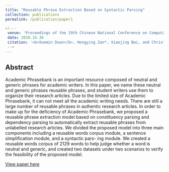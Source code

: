```yaml
---
title: "Reusable Phrase Extraction Based on Syntactic Parsing"
collection: publications
permalink: /publication/paper1

<!---
 venue: 'Proceedings of the 19th Chinese National Conference on Computational Linguistics' 
 date: 2020.10.30 
 citation: '<b>Xuemin Duan</b>, Hongying Zan*, Xiaojing Bai, and Christoph Zähner. <i>Proceedings of the 19th Chinese National Conference on Computational Linguistics</i>. <b>CCL 2020</b>.'
 -->
---
```


## Abstract
Academic Phrasebank is an important resource composed of neutral and generic phrases for academic writers. In this paper, we name these neutral and generic phrases reusable phrases, and student writers use them to organize their research articles. Due to the limited size of Academic Phrasebank, it can not meet all the academic writing needs. There are still a large number of reusable phrases in authentic research articles. In order to make up for the deficiency of Academic Phrasebank, we proposed a reusable phrase extraction model based on constituency parsing and dependency parsing to automatically extract reusable phrases from unlabelled research articles. We divided the proposed model into three main components including a reusable words corpus module, a sentence simplification module, and a syntactic pars- ing module. We created a reusable words corpus of 2129 words to help judge whether a word is neutral and generic, and created two datasets under two scenarios to verify the feasibility of the proposed model.

[View paper here](https://aclanthology.org/2020.ccl-1.108v2.pdf)


